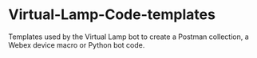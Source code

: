 # Virtual-Lamp-Code-templates
Templates used by the Virtual Lamp bot to create a Postman collection, a Webex device macro or Python bot code.

